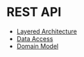# REST API

* [Layered Architecture](layered_architecture.md)
* [Data Access](data_access.md)
* [Domain Model](domain_model.md)
